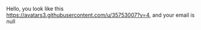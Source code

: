 Hello, you look like this https://avatars3.githubusercontent.com/u/35753007?v=4, and your email is null